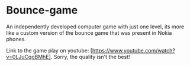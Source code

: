 # Bounce-game
An independently developed computer game with just one level, its more like a custom version of the bounce game that was present in Nokia phones.

Link to the game play on youtube: [https://www.youtube.com/watch?v=0LJuCqoBMhE]. Sorry, the quality isn't the best!
